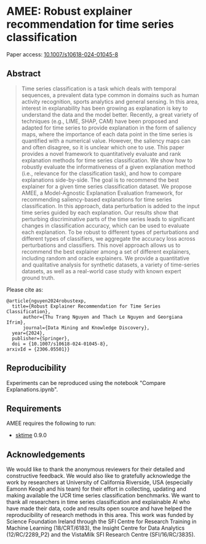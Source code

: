 # AMEE: Robust explainer recommendation for time series classification

Paper access: [10.1007/s10618-024-01045-8](https://link.springer.com/article/10.1007/s10618-024-01045-8)

## Abstract
> Time series classification is a task which deals with temporal sequences, a prevalent data type common in domains such as human activity recognition, sports analytics and general sensing. In this area, interest in explanability has been growing as explanation is key to understand the data and the model better. Recently, a great variety of techniques (e.g., LIME, SHAP, CAM) have been proposed and adapted for time series to provide explanation in the form of saliency maps, where the importance of each data point in the time series is quantified with a numerical value. However, the saliency maps can and often disagree, so it is unclear which one to use. This paper provides a novel framework to quantitatively evaluate and rank explanation methods for time series classification. We show how to robustly evaluate the informativeness of a given explanation method (i.e., relevance for the classification task), and how to compare explanations side-by-side. The goal is to recommend the best explainer for a given time series classification dataset. We propose AMEE, a Model-Agnostic Explanation Evaluation framework, for recommending saliency-based explanations for time series classification. In this approach, data perturbation is added to the input time series guided by each explanation. Our results show that perturbing discriminative parts of the time series leads to significant changes in classification accuracy, which can be used to evaluate each explanation. To be robust to different types of perturbations and different types of classifiers, we aggregate the accuracy loss across perturbations and classifiers. This novel approach allows us to recommend the best explainer among a set of different explainers, including random and oracle explainers. We provide a quantitative and qualitative analysis for synthetic datasets, a variety of time-series datasets, as well as a real-world case study with known expert ground truth.

Please cite as:

```
@article{nguyen2024robustexp,
  title={Robust Explainer Recommendation for Time Series Classification}, 
      author={Thu Trang Nguyen and Thach Le Nguyen and Georgiana Ifrim},
      journal={Data Mining and Knowledge Discovery},
  year={2024},
  publisher={Springer},
  doi = {10.1007/s10618-024-01045-8},
arxivId = {2306.05501}}
```
## Reproducibility
Experiments can be reproduced using the notebook "Compare Explanations.ipynb".

## Requirements

AMEE requires the following to run:

  * [sktime](https://github.com/sktime/sktime) 0.9.0

## Acknowledgements
We would like to thank the anonymous reviewers for their detailed and constructive feedback. We would also like to gratefully acknowledge the work by researchers at University of California Riverside, USA (especially Eamonn Keogh and his team) for their effort in collecting, updating and making available the UCR time series classification benchmarks. We want to thank all researchers in time series classification and explainable AI who have made their data, code and results open source and have helped the reproducibility of research methods in this area. This work was funded by Science Foundation Ireland through the SFI Centre for Research Training in Machine Learning (18/CRT/6183), the Insight Centre for Data Analytics (12/RC/2289_P2) and the VistaMilk SFI Research Centre (SFI/16/RC/3835).
